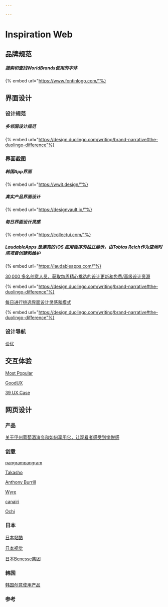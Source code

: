 ```yaml
---

---
```


# Inspiration Web

## 品牌规范

##### 搜索和查找WorldBrands使用的字体

{% embed url="https://www.fontinlogo.com/"%}

## 界面设计

### 设计规范

##### 多邻国设计规范

{% embed url="https://design.duolingo.com/writing/brand-narrative#the-duolingo-difference"%}

### 界面截图

##### 韩国App界面

{% embed url="https://wwit.design/"%}

##### 真实产品界面设计

{% embed url="https://designvault.io/"%}

##### 每日界面设计灵感

{% embed url="https://collectui.com/"%}

##### LaudableApps 是漂亮的 iOS 应用程序的独立展示，由Tobias Reich作为空闲时间项目创建和维护

{% embed url="https://laudableapps.com/"%}

[ 30,000 多名创意人员，获取每周精心挑选的设计更新和免费/高级设计资源](https://uijar.com/)

{% embed url="https://design.duolingo.com/writing/brand-narrative#the-duolingo-difference"%}

[每日进行挑选界面设计灵感和模式](https://uigarage.net/)

{% embed url="https://design.duolingo.com/writing/brand-narrative#the-duolingo-difference"%}

### 设计导航

[设优](http://sheui.net/)

## 交互体验

[Most Popular](https://uxmag.com/most-popular)

[GoodUX](https://goodux.appcues.com/)

[39 UX Case](https://growth.design/case-studies)

## 网页设计

### 产品

[关于甲州葡萄酒演变和如何享用它，让观看者感受到愉悦感](https://winescapejapan-koshu.com/)

### 创意

[pangrampangram](https://pangrampangram.com/products/mori)

[Takasho](https://takasho.agency/)

[Anthony Burrill](https://anthonyburrill.xyz/)

[Wyre](https://www.sendwyre.com/careers)

[canairi](https://www.canairi.io/#overview)

[Ochi](https://ochi.design/)

### 日本

[日本站酷](https://muuuuu.org/)

[日本视觉](https://www.vons.co.jp/)

[日本Benesse集团](https://www.benesse.co.jp/brand/)

### 韩国

[韩国创意使用产品](https://www.vinylc.com/ko/works)

### 参考
